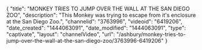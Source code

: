 {
    "title": "MONKEY TRIES TO JUMP OVER THE WALL AT THE SAN DIEGO ZOO",
    "description": "This Monkey was trying to escape from it's enclosure at the San Diego Zoo.",
    "channelid": "3763996",
    "videoid": "6419206",
    "date_created": "1444063091",
    "date_modified": "1444063091",
    "type": "captivate",
    "layout": "channelVideo",
    "url": "\/ashbury\/monkey-tries-to-jump-over-the-wall-at-the-san-diego-zoo\/3763996-6419206"
}